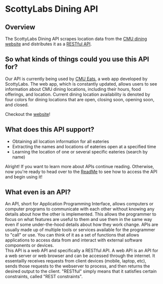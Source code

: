 # ScottyLabs Dining API

## Overview
The ScottyLabs Dining API scrapes location data from the [CMU dining website](https://apps.studentaffairs.cmu.edu/dining/conceptinfo/?page=listConcepts) and distributes it as a [RESTful API](#api).

## So what kinds of things could you use this API for?

Our API is currently being used by [CMU Eats](https://cmueats.com/), a web app developed by ScottyLabs. The web app, which is constantly updated, allows users to see information about CMU dining locations, including their hours, food offerings, and location. Current dining location availability is denoted by four colors for dining locations that are open, closing soon, opening soon, and closed.

Checkout the [website](https://cmueats.com/)!

## What does this API support?
- Obtaining all location information for all eateries
- Extracting the names and locations of eateries open at a specified time
- Learning the location of one or several specific eateries (search by name)

Alright! If you want to learn more about APIs continue reading. Otherwise, now you're ready to head over to the [ReadMe](../README.md) to see how to access the API and begin using it!
<a name="api"> 
## What even is an API? 
</a>
An API, short for Application Programming Interface, allows computers or computer programs to communicate with each other without knowing any details about how the other is implemented. This allows the programmer to focus on what features are useful to them and use them in the same way even if some under-the-hood details about how they work change. APIs are usually made up of multiple tools or services available for the programmer to "call" or use. You can think of it as a set of functions that allows applications to access data from and interact with external software components or devices.
<br/>
This API is a web API and specifically a RESTful API. A web API is an API for a web server or web browser and can be accessed through the internet. It essentailly receives requests from client devices (mobile, laptop, etc), sends those requests to the webserver to process, and then returns the desired output to the client. "RESTful" simply means that it satisfies certain constraints, called "REST constraints".